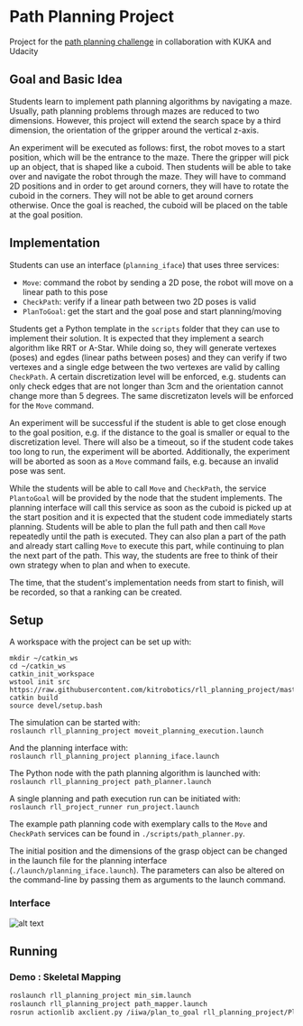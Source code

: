 # Path Planning Project

Project for the [path planning challenge](https://blog.udacity.com/2018/08/enter-the-kuka-robotics-challenge.html) in collaboration with KUKA and Udacity

## Goal and Basic Idea

Students learn to implement path planning algorithms by navigating a maze. Usually, path planning problems through mazes are reduced to two dimensions. However, this project will extend the search space by a third dimension, the orientation of the gripper around the vertical z-axis.

An experiment will be executed as follows: first, the robot moves to a start position, which will be the entrance to the maze. There the gripper will pick up an object, that is shaped like a cuboid. Then students will be able to take over and navigate the robot through the maze. They will have to command 2D positions and in order to get around corners, they will have to rotate the cuboid in the corners. They will not be able to get around corners otherwise. Once the goal is reached, the cuboid will be placed on the table at the goal position.

## Implementation

Students can use an interface (```planning_iface```) that uses three services:    
- ```Move```: command the robot by sending a 2D pose, the robot will move on a linear path to this pose  
- ```CheckPath```: verify if a linear path between two 2D poses is valid   
- ```PlanToGoal```: get the start and the goal pose and start planning/moving

Students get a Python template in the ```scripts``` folder that they can use to implement their solution. It is expected that they implement a search algorithm like RRT or A-Star. While doing so, they will generate vertexes (poses) and egdes (linear paths between poses) and they can verify if two vertexes and a single edge between the two vertexes are valid by calling ```CheckPath```. A certain discretization level will be enforced, e.g. students can only check edges that are not longer than 3cm and the orientation cannot change more than 5 degrees. The same discretizaton levels will be enforced for the ```Move``` command.

An experiment will be successful if the student is able to get close enough to the goal position, e.g. if the distance to the goal is smaller or equal to the discretization level. There will also be a timeout, so if the student code takes too long to run, the experiment will be aborted. Additionally, the experiment will be aborted as soon as a ```Move``` command fails, e.g. because an invalid pose was sent.

While the students will be able to call ```Move``` and ```CheckPath```, the service ```PlantoGoal``` will be provided by the node that the student implements. The planning interface will call this service as soon as the cuboid is picked up at the start position and it is expected that the student code immediately starts planning. Students will be able to plan the full path and then call ```Move``` repeatedly until the path is executed. They can also plan a part of the path and already start calling ```Move``` to execute this part, while continuing to plan the next part of the path. This way, the students are free to think of their own strategy when to plan and when to execute.

The time, that the student's implementation needs from start to finish, will be recorded, so that a ranking can be created.

## Setup

A workspace with the project can be set up with:
```
mkdir ~/catkin_ws
cd ~/catkin_ws
catkin_init_workspace
wstool init src https://raw.githubusercontent.com/kitrobotics/rll_planning_project/master/planning_project.rosinstall
catkin build
source devel/setup.bash
```

The simulation can be started with:   
`roslaunch rll_planning_project moveit_planning_execution.launch`

And the planning interface with:   
`roslaunch rll_planning_project planning_iface.launch`

The Python node with the path planning algorithm is launched with:   
`roslaunch rll_planning_project path_planner.launch`

A single planning and path execution run can be initiated with:   
`roslaunch rll_project_runner run_project.launch`

The example path planning code with exemplary calls to the ```Move``` and ```CheckPath``` services can be found in ```./scripts/path_planner.py```.

The initial position and the dimensions of the grasp object can be changed in the launch file for the planning interface (```./launch/planning_iface.launch```). The parameters can also be altered on the command-line by passing them as arguments to the launch command.

### Interface
![alt text](Images/Simulation.png)

## Running

### Demo : Skeletal Mapping

```bash
roslaunch rll_planning_project min_sim.launch
roslaunch rll_planning_project path_mapper.launch
rosrun actionlib axclient.py /iiwa/plan_to_goal rll_planning_project/PlanToGoalAction
```
